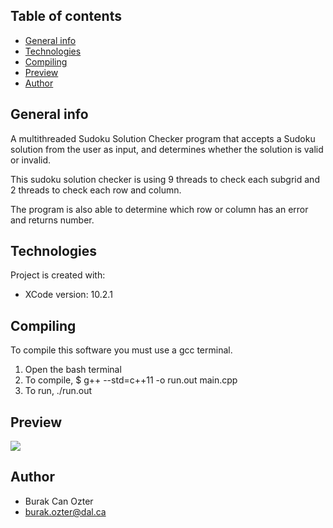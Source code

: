 ## Table of contents
* [General info](#general-info)
* [Technologies](#technologies)
* [Compiling](#compiling)
* [Preview](#preview)
* [Author](#author)

## General info
 A multithreaded Sudoku Solution Checker program that accepts a Sudoku solution from the user as input,
 and determines whether the solution is valid or invalid.
 
 This sudoku solution checker is using 9 threads to check each subgrid and 2 threads to check each row and
 column.
 
 The program is also able to determine which row or column has an error and returns number.
	
## Technologies
Project is created with:
* XCode version: 10.2.1

## Compiling

To compile this software you must use a gcc terminal.
1. Open the bash terminal
2. To compile, $ g++ --std=c++11 -o run.out main.cpp
3. To run, ./run.out


## Preview

<img src="https://i.imgur.com/TuRBcve.png">


## Author

* Burak Can Ozter
* burak.ozter@dal.ca
	
